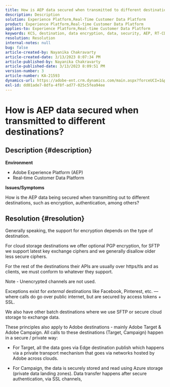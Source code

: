 ```yaml
---
title: How is AEP data secured when transmitted to different destinations?
description: Description
solution: Experience Platform,Real-Time Customer Data Platform
product: Experience Platform,Real-time Customer Data Platform
applies-to: Experience Platform,Real-time Customer Data Platform
keywords: KCS, destination, data encryption, data, security, AEP, RT-CDP, Adobe, Target, Campaign
resolution: Resolution
internal-notes: null
bug: false
article-created-by: Nayanika Chakravarty
article-created-date: 3/13/2023 8:07:34 PM
article-published-by: Nayanika Chakravarty
article-published-date: 3/13/2023 8:09:51 PM
version-number: 3
article-number: KA-21593
dynamics-url: https://adobe-ent.crm.dynamics.com/main.aspx?forceUCI=1&pagetype=entityrecord&etn=knowledgearticle&id=702212af-dac1-ed11-83ff-6045bd0065b6
exl-id: dd01ade7-8dfa-4f8f-ad77-025c5fea94ee
---
```

# How is AEP data secured when transmitted to different destinations?

## Description {#description}


<b>Environment</b>

- Adobe Experience Platform (AEP)
- Real-time Customer Data Platform


<b>Issues/Symptoms</b>

How is the AEP data being secured when transmitting out to different destinations, such as encryption, authentication, among others?


## Resolution {#resolution}


Generally speaking, the support for encryption depends on the type of destination.

For cloud storage destinations we offer optional PGP encryption, for SFTP we support latest key exchange ciphers and we generally disallow older less secure ciphers.

For the rest of the destinations their APIs are usually over https/tls and as clients, we must conform to whatever they support.

Note - Unencrypted channels are not used.

Exceptions exist for *external* destinations like Facebook, Pinterest, etc. — where calls do go over public internet, but are secured by access tokens + SSL.

We also have other batch destinations where we use SFTP or secure cloud storage to exchange data.



These principles also apply to Adobe destinations - mainly Adobe Target & Adobe Campaign. All calls to these destinations (Target, Campaign) happen in a secure / private way:

- For Target, all the data goes via Edge destination publish which happens via a private transport mechanism that goes via networks hosted by Adobe across clouds.

- For Campaign, the data is securely stored and read using Azure storage (private data landing zones). Data transfer happens after secure authentication, via SSL channels,
